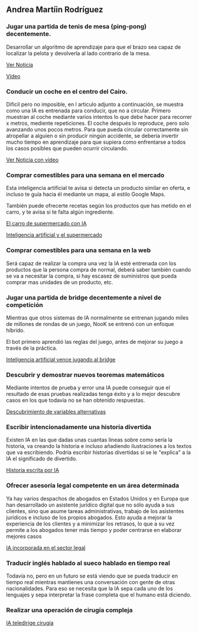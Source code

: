 ## Andrea Martíin Rodríguez
### Jugar una partida de tenis de mesa (ping-pong) decentemente.

Desarrollar un algoritmo de aprendizaje para que el brazo sea capaz de localizar la pelota y devolverla al lado contrario de la mesa.

[Ver Noticia](https://hipertextual.com/2012/10/tenis-mesa-robots)

[Vídeo](https://youtu.be/6GFIDusV8rg)

### Conducir un coche en el centro del Cairo.
Dificil pero no imposible, en l articulo adjunto a continuación, se muestra como una IA es entrenada para conducir, que no a circular. Primero muestran al coche mediante varios intentos lo que debe hacer para recorrer x metros, mediente repeticiones. El coche después lo reproduce, pero solo avanzando unos pocos metros. Para que pueda circular correctamente sin atropellar a alguien o sin producir ningún accidente, se debería invertir mucho tiempo en aprendizaje para que supiera como enfrentarse a todos los casos posibles que pueden ocurrir circulando.

[Ver Noticia con vídeo](https://www.xataka.com/robotica-e-ia/esta-ia-ha-aprendido-conducir-coche-solo-20-minutos-proximo-paso-que-aprenda-circular)

### Comprar comestibles para una semana en el mercado
Esta inteligencia artificial te avisa si detecta un producto similar en oferta, e incluso te guía hacia él mediante un mapa, al estilo Google Maps.

También puede ofrecerte recetas según los productos que has metido en el carro, y te avisa si te falta algún ingrediente.

[El carro de supermercado con IA](https://computerhoy.com/noticias/tecnologia/carro-supermercado-inteligencia-artificial-caper-951269)

[Inteligencia artificial y el supermercado](https://www.juanbarrios.com/inteligencia-artificial-y-el-supermercado-ni-filas-ni-cajeros/)

### Comprar comestibles para una semana en la web
Será capaz de realizar la compra una vez la IA esté entrenada con los productos que la persona compra de normal, deberá saber también cuando se va a necesitar la compra, si hay escasez de suministros que pueda comprar mas unidades de un producto, etc.


### Jugar una partida de bridge decentemente a nivel de competición

Mientras que otros sistemas de IA normalmente se entrenan jugando miles de millones de rondas de un juego, NooK se entrenó con un enfoque híbrido.

El bot primero aprendió las reglas del juego, antes de mejorar su juego a través de la práctica.

[Inteligencia artificial vence jugando al bridge](https://noticiasdelmundo.news/la-inteligencia-artificial-vence-a-ocho-jugadores-campeones-del-mundo-de-bridge-en-su-propio-juego/)

### Descubrir y demostrar nuevos teoremas matemáticos
Mediante intentos de prueba y error una IA puede conseguir que el resultado de esas pruebas realizadas tenga éxito y a lo mejor descubre casos en los que todavía no se han obtenido respuestas.

[Descubrimiento de variables alternativas](https://www.eltiempo.com/tecnosfera/novedades-tecnologia/inteligencia-artificial-programa-descubre-fisica-alternativa-691286)

### Escribir intencionadamente una historia divertida
Existen IA en las que dadas unas cuantas lineas sobre como sería la historia, va creando la historia e incluso añadiendo ilustraciones a los textos que va escribiendo. Podría escribir historias divertidas si se le "explica" a la IA el significado de divertido.

[Historia escrita por IA](https://hipertextual.com/2022/07/primera-historia-escrita-ilustrada-por-ia-esta-aqui-es-espeluznante)

### Ofrecer asesoría legal competente en un área determinada

Ya hay varios despachos de abogados en Estados Unidos y en Europa que han desarrollado un asistente jurídico digital que no sólo ayuda a sus clientes, sino que asume tareas administrativas, trabajo de los asistentes jurídicos e incluso de los propios abogados. Esto ayuda a mejorar la experiencia de los clientes y a minimizar los retrasos, lo que a su vez permite a los abogados tener más tiempo y poder centrarse en elaborar mejores casos

[IA incorporada en el sector legal](https://www.legaltoday.com/legaltech/novedades-legaltech/la-inteligencia-artificial-se-incorpora-al-sector-legal-2021-05-05/)

### Traducir inglés hablado al sueco hablado en tiempo real
Todavía no, pero en un futuro se está viendo que se pueda traducir en tiempo real mientras mantienes una conversación con gente de otras nacionalidades. Para eso se necesita que la IA sepa cada uno de los lenguajes y sepa interpretar la frase completa que el humano está diciendo.

### Realizar una operación de cirugía compleja

[IA teledirige cirugía](https://www.lavanguardia.com/tecnologia/actualidad/20210630/7568449/inteligencia-artificial-cirugia-mwc21-de-lacy.html)